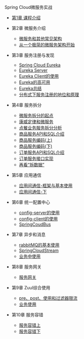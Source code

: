 Spring Cloud微服务实战

* [第1章 课程介绍](/chapter/imooc/spring_cloud/introduce.md)
* 第2章 微服务介绍
  - [微服务和其他常见架构](/chapter/imooc/spring_cloud/microservice/微服务和其他常见架构.md)
  - [从一个极简的微服务架构开始](/chapter/imooc/spring_cloud/microservice/从一个极简的微服务架构开始.md)
* 第3章 服务注册与发现
  - [Spring Cloud Eureka](/chapter/imooc/spring_cloud/register_discovery/spring_cloud_eureka.md)
  - [Eureka Server](/chapter/imooc/spring_cloud/register_discovery/eureka_server.md)
  - [Eureka Client的使用](/chapter/imooc/spring_cloud/register_discovery/eureka_client.md)
  - [Eureka的高可用](/chapter/imooc/spring_cloud/register_discovery/eureka_high_availability.md)
  - [Eureka总结](/chapter/imooc/spring_cloud/register_discovery/eureka_summarize.md)
  - [分布式下服务注册的地位和原理](/chapter/imooc/spring_cloud/register_discovery/分布式下服务注册的地位和原理.md)

* 第4章 服务拆分
  - [微服务拆分的起点](/chapter/imooc/spring_cloud/service_split/微服务拆分的起点.md)
  - [康威定律和微服务](/chapter/imooc/spring_cloud/service_split/康威定律和微服务.md)
  - [点餐业务服务拆分分析](/chapter/imooc/spring_cloud/service_split/点餐业务服务拆分分析.md)
  - [商品服务API和SQL介绍](/chapter/imooc/spring_cloud/service_split/商品服务API和SQL介绍.md)
  - [商品服务编码(上)](/chapter/imooc/spring_cloud/service_split/商品服务编码上.md)
  - [商品服务编码(下)](/chapter/imooc/spring_cloud/service_split/商品服务编码下.md)
  - [订单服务API和SQL介绍](/chapter/imooc/spring_cloud/service_split/订单服务API和SQL介绍.md)
  - [订单服务接口实现](/chapter/imooc/spring_cloud/service_split/订单服务接口实现.md)
  - [再看“拆数据”](/chapter/imooc/spring_cloud/service_split/再看“拆数据”.md)

* 第5章 应用通信
  - [应用间通信-框架与基本使用](/chapter/imooc/spring_cloud/communication/index.md)
  - [应用间通信-下](/chapter/imooc/spring_cloud/communication/应用间通信-下.md)
* 第6章 统一配置中心
  - [config-server的使用](/chapter/imooc/spring_cloud/config_center/config_server.md)
  - [config-client的使用](/chapter/imooc/spring_cloud/config_center/config_client.md)
  - [SpringCoudBus](/chapter/imooc/spring_cloud/config_center/bus.md)
* 第7章 异步和消息
  - [rabbitMQ的基本使用](/chapter/imooc/spring_cloud/asyn_msg/rabbitMQ.md)
  - [SpringCloudStream](/chapter/imooc/spring_cloud/asyn_msg/spring_cloud_stream.md)
  - [业务中使用](/chapter/imooc/spring_cloud/asyn_msg/业务中使用.md)
* 第8章 服务网关
  - [服务网关](/chapter/imooc/spring_cloud/service_gateway/index.md)
* 第9章 Zuul综合使用
  - [pre、post、使用和过滤器限流](/chapter/imooc/spring_cloud/zuul_synthesis/index.md)
  - [业务使用](/chapter/imooc/spring_cloud/zuul_synthesis/temp.md)
* 第10章 服务容错
  - [服务容错上 ](/chapter/imooc/spring_cloud/service_fault_tolerance/circuit_breaker.md)
  - [服务容错下 ](/chapter/imooc/spring_cloud/service_fault_tolerance/service_fault_tolerance2.md)
